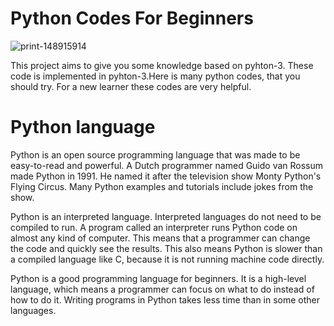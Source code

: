# Python Codes For Beginners

![print-148915914](https://user-images.githubusercontent.com/72150854/97144315-3b22e380-178a-11eb-8c6b-0b76dd5de5cc.jpg)

This project aims to give you some knowledge based on pyhton-3.
These code is implemented in pyhton-3.Here is many python codes, that you should try.
For a new learner these codes are very helpful.

# Python language
Python is an open source programming language that was made to be easy-to-read and powerful. A Dutch programmer named Guido van Rossum made Python in 1991. He named it after the television show Monty Python's Flying Circus. Many Python examples and tutorials include jokes from the show.

Python is an interpreted language. Interpreted languages do not need to be compiled to run. A program called an interpreter runs Python code on almost any kind of computer. This means that a programmer can change the code and quickly see the results. This also means Python is slower than a compiled language like C, because it is not running machine code directly.

Python is a good programming language for beginners. It is a high-level language, which means a programmer can focus on what to do instead of how to do it. Writing programs in Python takes less time than in some other languages.

